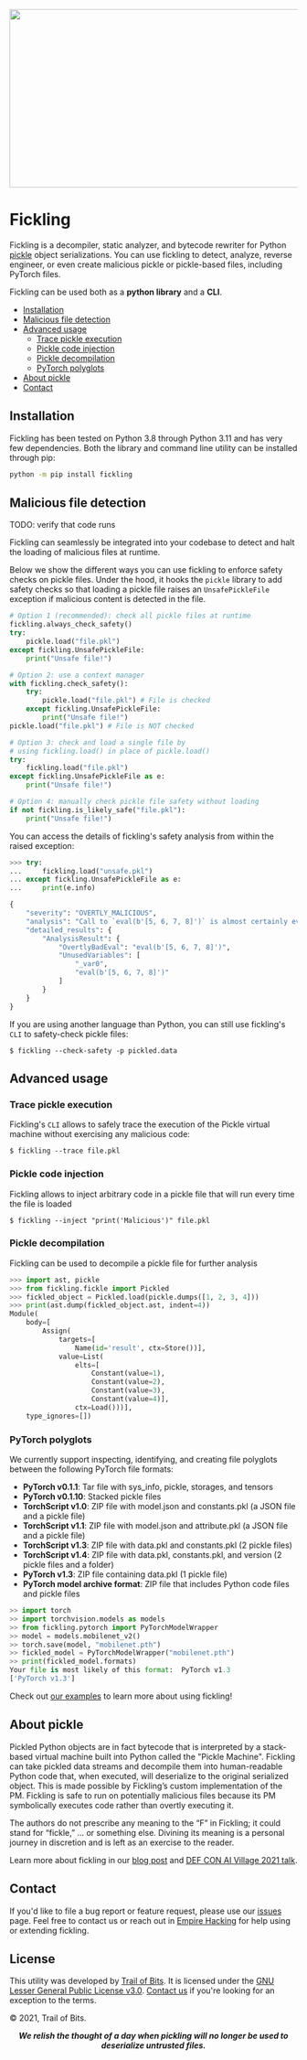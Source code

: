 <p align="center">
<img src="https://github.com/trailofbits/fickling/blob/sh/readme/fickling_image.png" width="600" height="312">
</p>

# Fickling

Fickling is a decompiler, static analyzer, and bytecode rewriter for Python
[pickle](https://docs.python.org/3/library/pickle.html) object serializations.
You can use fickling to detect, analyze, reverse engineer, or even create 
malicious pickle or pickle-based files, including PyTorch files. 

Fickling can be used both as a **python library** and a **CLI**.

- [Installation](#installation)
- [Malicious file detection](#malicious-file-detection)
- [Advanced usage](#advanced-usage)
    - [Trace pickle execution](#trace-pickle-execution)
    - [Pickle code injection](#pickle-code-injection)
    - [Pickle decompilation](#pickle-decompilation)
    - [PyTorch polyglots](#pytorch-polyglots)
- [About pickle](#about-pickle)
- [Contact](#contact)

## Installation

Fickling has been tested on Python 3.8 through Python 3.11 and has very few dependencies.
Both the library and command line utility can be installed through pip:

```bash
python -m pip install fickling
```

## Malicious file detection

TODO: verify that code runs

Fickling can seamlessly be integrated into your codebase to detect and halt the loading of malicious files at runtime.

Below we show the different ways you can use fickling to enforce safety checks on pickle files. Under the hood, it hooks the `pickle` library to add safety checks so that loading a pickle file raises an `UnsafePickleFile` exception if malicious content is detected in the file.

```python
# Option 1 (recommended): check all pickle files at runtime
fickling.always_check_safety()
try:
    pickle.load("file.pkl")
except fickling.UnsafePickleFile:
    print("Unsafe file!")

# Option 2: use a context manager
with fickling.check_safety():
    try:
        pickle.load("file.pkl") # File is checked
    except fickling.UnsafePickleFile:
        print("Unsafe file!")
pickle.load("file.pkl") # File is NOT checked

# Option 3: check and load a single file by
# using fickling.load() in place of pickle.load()
try:
    fickling.load("file.pkl")
except fickling.UnsafePickleFile as e:
    print("Unsafe file!")

# Option 4: manually check pickle file safety without loading
if not fickling.is_likely_safe("file.pkl"):
    print("Unsafe file!")
```

You can access the details of fickling's safety analysis from within the raised exception:

```python
>>> try:
...     fickling.load("unsafe.pkl")
... except fickling.UnsafePickleFile as e:
...     print(e.info)

{
    "severity": "OVERTLY_MALICIOUS",
    "analysis": "Call to `eval(b'[5, 6, 7, 8]')` is almost certainly evidence of a malicious pickle file. Variable `_var0` is assigned value `eval(b'[5, 6, 7, 8]')` but unused afterward; this is suspicious and indicative of a malicious pickle file",
    "detailed_results": {
        "AnalysisResult": {
            "OvertlyBadEval": "eval(b'[5, 6, 7, 8]')",
            "UnusedVariables": [
                "_var0",
                "eval(b'[5, 6, 7, 8]')"
            ]
        }
    }
}
```

If you are using another language than Python, you can still use fickling's `CLI` to safety-check pickle files:

```console
$ fickling --check-safety -p pickled.data
```

## Advanced usage

### Trace pickle execution
Fickling's `CLI` allows to safely trace the execution of the Pickle virtual machine without
exercising any malicious code:

```console
$ fickling --trace file.pkl
```

### Pickle code injection
Fickling allows to inject arbitrary code in a pickle file that will run every time the file is loaded

```console
$ fickling --inject "print('Malicious')" file.pkl
```

### Pickle decompilation
Fickling can be used to decompile a pickle file for further analysis 

```python
>>> import ast, pickle
>>> from fickling.fickle import Pickled
>>> fickled_object = Pickled.load(pickle.dumps([1, 2, 3, 4]))
>>> print(ast.dump(fickled_object.ast, indent=4))
Module(
    body=[
        Assign(
            targets=[
                Name(id='result', ctx=Store())],
            value=List(
                elts=[
                    Constant(value=1),
                    Constant(value=2),
                    Constant(value=3),
                    Constant(value=4)],
                ctx=Load()))],
    type_ignores=[])
```

### PyTorch polyglots 
We currently support inspecting, identifying, and creating file polyglots between the following PyTorch file formats:
- **PyTorch v0.1.1**: Tar file with sys_info, pickle, storages, and tensors
- **PyTorch v0.1.10**: Stacked pickle files
- **TorchScript v1.0**: ZIP file with model.json and constants.pkl (a JSON file and a pickle file)
- **TorchScript v1.1**: ZIP file with model.json and attribute.pkl (a JSON file and a pickle file)
- **TorchScript v1.3**: ZIP file with data.pkl and constants.pkl (2 pickle files)
- **TorchScript v1.4**: ZIP file with data.pkl, constants.pkl, and version (2 pickle files and a folder)
- **PyTorch v1.3**: ZIP file containing data.pkl (1 pickle file)
- **PyTorch model archive format**: ZIP file that includes Python code files and pickle files

```python
>> import torch
>> import torchvision.models as models
>> from fickling.pytorch import PyTorchModelWrapper
>> model = models.mobilenet_v2()
>> torch.save(model, "mobilenet.pth")
>> fickled_model = PyTorchModelWrapper("mobilenet.pth")
>> print(fickled_model.formats)
Your file is most likely of this format:  PyTorch v1.3 
['PyTorch v1.3']
```

<hl>

Check out [our examples](https://github.com/trailofbits/fickling/tree/master/example) to learn more about using fickling!

## About pickle 
Pickled Python objects are in fact bytecode that is interpreted by a stack-based
virtual machine built into Python called the "Pickle Machine". Fickling can take
pickled data streams and decompile them into human-readable Python code that,
when executed, will deserialize to the original serialized object. This is made 
possible by Fickling’s custom implementation of the PM. Fickling is safe to run 
on potentially malicious files because its PM symbolically executes code rather 
than overtly executing it.

The authors do not prescribe any meaning to the “F” in Fickling; it could stand
for “fickle,” … or something else. Divining its meaning is a personal journey
in discretion and is left as an exercise to the reader.

Learn more about fickling in our [blog post](https://blog.trailofbits.com/2021/03/15/never-a-dill-moment-exploiting-machine-learning-pickle-files/)
and [DEF CON AI Village 2021 talk](https://www.youtube.com/watch?v=bZ0m_H_dEJI).

## Contact
If you'd like to file a bug report or feature request, please use our [issues](https://github.com/trailofbits/fickling/issues) page. 
Feel free to contact us or reach out in [Empire Hacking](https://slack.empirehacking.nyc/) for help using or extending fickling.

## License

This utility was developed by [Trail of Bits](https://www.trailofbits.com/).
It is licensed under the [GNU Lesser General Public License v3.0](LICENSE).
[Contact us](mailto:opensource@trailofbits.com) if you're looking for an
exception to the terms.

© 2021, Trail of Bits.

<p align="center">
<strong><i>We relish the thought of a day when pickling will no longer be used to deserialize untrusted files.</i></strong>
</p>
